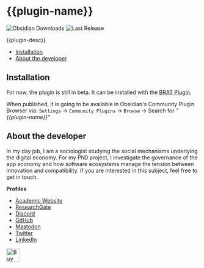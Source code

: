# {{plugin-name}}
![Obsidian Downloads](https://img.shields.io/badge/dynamic/json?logo=obsidian&color=%23483699&label=downloads&query=%24%5B%22{{plugin-id}}%22%5D.downloads&url=https%3A%2F%2Fraw.githubusercontent.com%2Fobsidianmd%2Fobsidian-releases%2Fmaster%2Fcommunity-plugin-stats.json&style=plastic)
![Last Release](https://img.shields.io/github/v/release/chrisgrieser/{{plugin-id}}?label=Latest%20Release&style=plastic)

{{plugin-desc}}

<!-- toc -->

- [Installation](#installation)
- [About the developer](#about-the-developer)

<!-- tocstop -->

## Installation
For now, the plugin is still in beta. It can be installed with the [BRAT Plugin](https://github.com/TfTHacker/obsidian42-brat).

When published, it is going to be available in Obsidian's Community Plugin
Browser via: `Settings` → `Community Plugins` → `Browse` → Search for _"{{plugin-name}}"_

<!-- vale Google.FirstPerson = NO -->
## About the developer
In my day job, I am a sociologist studying the social mechanisms underlying the
digital economy. For my PhD project, I investigate the governance of the app
economy and how software ecosystems manage the tension between innovation and
compatibility. If you are interested in this subject, feel free to get in touch.

**Profiles**  
- [Academic Website](https://chris-grieser.de/)
- [ResearchGate](https://www.researchgate.net/profile/Christopher-Grieser)
- [Discord](https://discordapp.com/users/462774483044794368/)
- [GitHub](https://github.com/chrisgrieser/)
- [Mastodon](https://pkm.social/@pseudometa)
- [Twitter](https://twitter.com/pseudo_meta)
- [LinkedIn](https://www.linkedin.com/in/christopher-grieser-ba693b17a/)

<a href='https://ko-fi.com/Y8Y86SQ91' target='_blank'>
<img
	height='36'
	style='border:0px;height:36px;'
	src='https://cdn.ko-fi.com/cdn/kofi1.png?v=3'
	border='0'
	alt='Buy Me a Coffee at ko-fi.com'
/></a>
